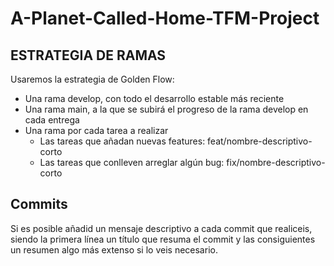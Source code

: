 # A-Planet-Called-Home-TFM-Project

## ESTRATEGIA DE RAMAS
Usaremos la estrategia de Golden Flow:
- Una rama develop, con todo el desarrollo estable más reciente
- Una rama main, a la que se subirá el progreso de la rama develop en cada entrega
- Una rama por cada tarea a realizar
  - Las tareas que añadan nuevas features: feat/nombre-descriptivo-corto
  - Las tareas que conlleven arreglar algún bug: fix/nombre-descriptivo-corto

## Commits
Si es posible añadid un mensaje descriptivo a cada commit que realiceis, siendo la primera línea un título que resuma el commit y las consiguientes un resumen algo más extenso si lo veis necesario.
